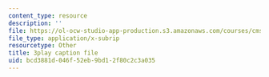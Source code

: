 ```yaml
---
content_type: resource
description: ''
file: https://ol-ocw-studio-app-production.s3.amazonaws.com/courses/cms-s63-playful-augmented-reality-audio-design-exploration-fall-2019/bcd3881d046f52eb9bd12f80c2c3a035_n7dryYNOA_U.vtt
file_type: application/x-subrip
resourcetype: Other
title: 3play caption file
uid: bcd3881d-046f-52eb-9bd1-2f80c2c3a035
---
```

